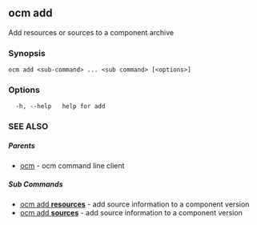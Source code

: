 ## ocm add

Add resources or sources to a component archive

### Synopsis

```
ocm add <sub-command> ... <sub command> [<options>]
```

### Options

```
  -h, --help   help for add
```

### SEE ALSO

##### Parents

* [ocm](ocm.md)	 - ocm command line client


##### Sub Commands

* [ocm add <b>resources</b>](ocm_add_resources.md)	 - add source information to a component version
* [ocm add <b>sources</b>](ocm_add_sources.md)	 - add source information to a component version

